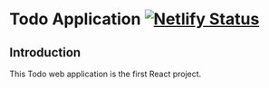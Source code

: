 # Todo Application [![Netlify Status](https://api.netlify.com/api/v1/badges/7777e639-f037-41be-afb3-a2a3918551bb/deploy-status)](https://app.netlify.com/sites/hongstodolist/deploys)

## Introduction

This Todo web application is the first React project.
